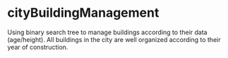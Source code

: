# cityBuildingManagement
Using binary search tree to manage buildings according to their data (age/height). All buildings in the city are well organized according to their year of construction.
